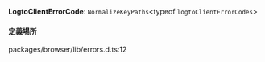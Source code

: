 **LogtoClientErrorCode**: `NormalizeKeyPaths`<typeof `logtoClientErrorCodes`>

#### 定義場所

packages/browser/lib/errors.d.ts:12